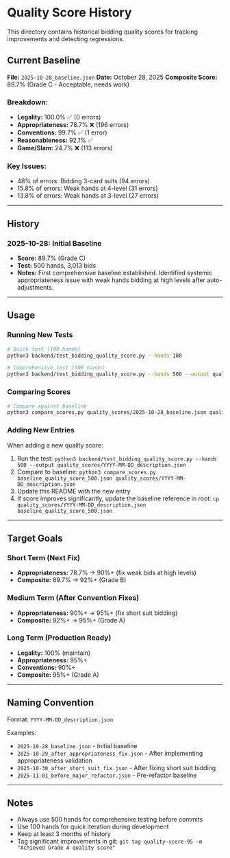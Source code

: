 # Quality Score History

This directory contains historical bidding quality scores for tracking improvements and detecting regressions.

## Current Baseline

**File:** `2025-10-28_baseline.json`
**Date:** October 28, 2025
**Composite Score:** 89.7% (Grade C - Acceptable, needs work)

### Breakdown:
- **Legality:** 100.0% ✅ (0 errors)
- **Appropriateness:** 78.7% ❌ (196 errors)
- **Conventions:** 99.7% ✅ (1 error)
- **Reasonableness:** 92.1% ✅
- **Game/Slam:** 24.7% ❌ (113 errors)

### Key Issues:
- 48% of errors: Bidding 3-card suits (94 errors)
- 15.8% of errors: Weak hands at 4-level (31 errors)
- 13.8% of errors: Weak hands at 3-level (27 errors)

---

## History

### 2025-10-28: Initial Baseline
- **Score:** 89.7% (Grade C)
- **Test:** 500 hands, 3,013 bids
- **Notes:** First comprehensive baseline established. Identified systemic appropriateness issue with weak hands bidding at high levels after auto-adjustments.

---

## Usage

### Running New Tests

```bash
# Quick test (100 hands)
python3 backend/test_bidding_quality_score.py --hands 100

# Comprehensive test (500 hands)
python3 backend/test_bidding_quality_score.py --hands 500 --output quality_scores/YYYY-MM-DD_description.json
```

### Comparing Scores

```bash
# Compare against baseline
python3 compare_scores.py quality_scores/2025-10-28_baseline.json quality_scores/YYYY-MM-DD_description.json
```

### Adding New Entries

When adding a new quality score:

1. Run the test: `python3 backend/test_bidding_quality_score.py --hands 500 --output quality_scores/YYYY-MM-DD_description.json`
2. Compare to baseline: `python3 compare_scores.py baseline_quality_score_500.json quality_scores/YYYY-MM-DD_description.json`
3. Update this README with the new entry
4. If score improves significantly, update the baseline reference in root: `cp quality_scores/YYYY-MM-DD_description.json baseline_quality_score_500.json`

---

## Target Goals

### Short Term (Next Fix)
- **Appropriateness:** 78.7% → 90%+ (fix weak bids at high levels)
- **Composite:** 89.7% → 92%+ (Grade B)

### Medium Term (After Convention Fixes)
- **Appropriateness:** 90%+ → 95%+ (fix short suit bidding)
- **Composite:** 92%+ → 95%+ (Grade A)

### Long Term (Production Ready)
- **Legality:** 100% (maintain)
- **Appropriateness:** 95%+
- **Conventions:** 90%+
- **Composite:** 95%+ (Grade A)

---

## Naming Convention

Format: `YYYY-MM-DD_description.json`

Examples:
- `2025-10-28_baseline.json` - Initial baseline
- `2025-10-29_after_appropriateness_fix.json` - After implementing appropriateness validation
- `2025-10-30_after_short_suit_fix.json` - After fixing short suit bidding
- `2025-11-01_before_major_refactor.json` - Pre-refactor baseline

---

## Notes

- Always use 500 hands for comprehensive testing before commits
- Use 100 hands for quick iteration during development
- Keep at least 3 months of history
- Tag significant improvements in git: `git tag quality-score-95 -m "Achieved Grade A quality score"`
